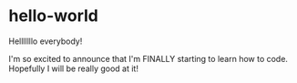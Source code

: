 # hello-world

Helllllllo everybody!

I'm so excited to announce that I'm FINALLY starting to learn how to code. Hopefully I will be really good at it! 

